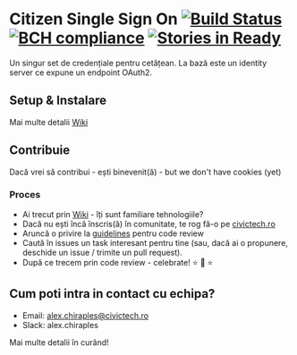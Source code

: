 # Citizen Single Sign On [![Build Status](https://travis-ci.org/civictechro/auth-sso.svg?branch=master)](https://travis-ci.org/civictechro/auth-sso) [![BCH compliance](https://bettercodehub.com/edge/badge/civictechro/auth-sso?branch=master)](https://bettercodehub.com/) [![Stories in Ready](https://badge.waffle.io/civictechro/auth-sso.png?label=ready&title=Public%20task%20board)](http://waffle.io/civictechro/auth-sso)

Un singur set de credențiale pentru cetățean. La bază este un identity server ce expune un endpoint OAuth2.

## Setup & Instalare
Mai multe detalii [Wiki](https://github.com/civictechro/auth-sso/wiki)

## Contribuie

Dacă vrei să contribui - ești binevenit(ă) - but we don't have cookies (yet) 

### Proces
- Ai trecut prin [Wiki](https://github.com/civictechro/auth-sso/wiki) - îți sunt familiare tehnologiile?
- Dacă nu ești încă înscris(ă) în comunitate, te rog fă-o pe [civictech.ro](https://civictech.ro/hai-si-tu)
- Aruncă o privire la [guidelines](https://github.com/civictechro/guidelines/blob/master/CODE_REVIEW.md) pentru code review 
- Caută în issues un task interesant pentru tine (sau, dacă ai o propunere, deschide un issue / trimite un pull request). 
- După ce trecem prin code review - celebrate! :star: :star2: :star:

## Cum poti intra in contact cu echipa?
- Email: alex.chiraples@civictech.ro
- Slack: alex.chiraples

Mai multe detalii în curând! 
